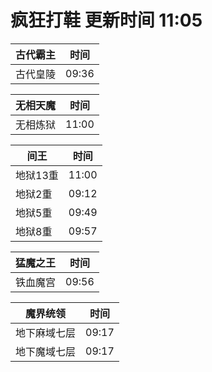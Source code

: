 # 疯狂打鞋 更新时间 11:05

| 古代霸主   | 时间    |
|--------|-------|
| 古代皇陵 | 09:36 |

| 无相天魔   | 时间    |
|--------|-------|
| 无相炼狱 | 11:00 |

| 间王   | 时间    |
|--------|-------|
| 地狱13重 | 11:00 |
| 地狱2重 | 09:12 |
| 地狱5重 | 09:49 |
| 地狱8重 | 09:57 |

| 猛魔之王   | 时间    |
|--------|-------|
| 铁血魔宫 | 09:56 |

| 魔界统领   | 时间    |
|--------|-------|
| 地下麻域七层 | 09:17 |
| 地下魔域七层 | 09:17 |